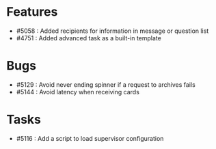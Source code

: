 
# Features

- #5058 : Added recipients for information in message or question list
- #4751 : Added advanced task as a built-in template


# Bugs

- #5129 : Avoid never ending spinner if a request to archives fails
- #5144 : Avoid latency when receiving cards


# Tasks

- #5116 : Add a script to load supervisor configuration
